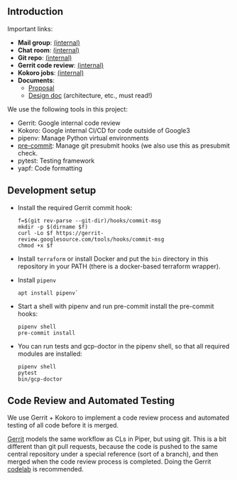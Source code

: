 ## Introduction

Important links:

-   **Mail group**: [(internal)]((internal))
-   **Chat room**:
    [(internal)](https://mail.google.com/mail/u/0/chat/#chat/space/AAAAN1xhYE0)
-   **Git repo**: [(internal)]((internal))
-   **Gerrit code review**: [(internal)]((internal))
-   **Kokoro jobs**: [(internal)]((internal))
-   **Documents**:
    -   [Proposal](http://gcp-doctor-proposal)
    -   [Design doc](http://gcp-doctor-design) (architecture, etc., must read!)

We use the following tools in this project:

-   Gerrit: Google internal code review
-   Kokoro: Google internal CI/CD for code outside of Google3
-   pipenv: Manage Python virtual environments
-   [pre-commit](https://pre-commit.com): Manage git presubmit hooks (we also
    use this as presubmit check.
-   pytest: Testing framework
-   yapf: Code formatting

## Development setup

-   Install the required Gerrit commit hook:

    ```
    f=$(git rev-parse --git-dir)/hooks/commit-msg
    mkdir -p $(dirname $f)
    curl -Lo $f https://gerrit-review.googlesource.com/tools/hooks/commit-msg
    chmod +x $f
    ```

-   Install `terraform` or install Docker and put the `bin` directory in this
    repository in your PATH (there is a docker-based terraform wrapper).

-   Install `pipenv`

    ```
    apt install pipenv`
    ```

-   Start a shell with pipenv and run pre-commit install the pre-commit hooks:

    ```
    pipenv shell
    pre-commit install
    ```

-   You can run tests and gcp-doctor in the pipenv shell, so that all required
    modules are installed:

    ```
    pipenv shell
    pytest
    bin/gcp-doctor
    ```

## Code Review and Automated Testing

We use Gerrit + Kokoro to implement a code review process and automated testing
of all code before it is merged.

[Gerrit]((internal)) models the same workflow as CLs in Piper, but using git.
This is a bit different than git pull requests, because the code is pushed to
the same central repository under a special reference (sort of a branch), and
then merged when the code review process is completed. Doing the Gerrit
[codelab]((internal).md)
is recommended.
